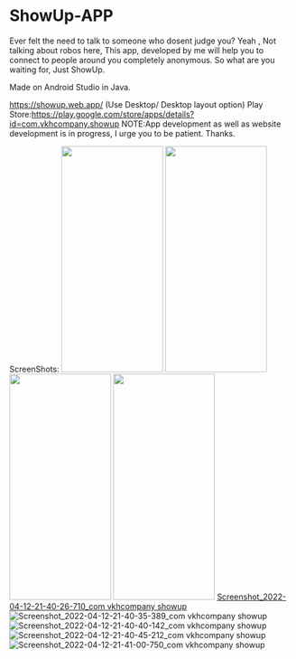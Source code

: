 # ShowUp-APP
Ever felt the need to talk to someone who dosent judge you? Yeah , Not talking about robos here, This app, developed by me will help you to connect to people around you completely anonymous. So what are you waiting for, Just ShowUp. 

Made on Android Studio in Java.

https://showup.web.app/  (Use Desktop/ Desktop layout option)
Play Store:https://play.google.com/store/apps/details?id=com.vkhcompany.showup
NOTE:App development as well as website development is in progress, I urge you to be patient. Thanks.

ScreenShots:
<img src="https://user-images.githubusercontent.com/76583677/163007722-f3d90e04-7d68-4599-9302-4de8ef95429b.jpg" width="180" height="400">
<img src="https://user-images.githubusercontent.com/76583677/163007730-b92d31ad-9a72-4aa9-bb69-e8e01fdd2cda.jpg" width="180" height="400">
<img src="https://user-images.githubusercontent.com/76583677/163007735-137f24ed-06e8-4922-a665-b3c4af09cf2c.jpg" width="180" height="400">
<img src="https://user-images.githubusercontent.com/76583677/163007739-44785dd9-0099-4f72-8992-3401eaa1dbf5.jpg" width="180" height="400">
[Screenshot_2022-04-12-21-40-26-710_com vkhcompany showup](https://user-images.githubusercontent.com/76583677/163007735-137f24ed-06e8-4922-a665-b3c4af09cf2c.jpg)![Screenshot_2022-04-12-21-40-35-389_com vkhcompany showup](https://user-images.githubusercontent.com/76583677/163007739-44785dd9-0099-4f72-8992-3401eaa1dbf5.jpg)![Screenshot_2022-04-12-21-40-40-142_com vkhcompany showup](https://user-images.githubusercontent.com/76583677/163007744-6f5b1e1d-8eff-4b22-886c-0c8dcd106386.jpg)![Screenshot_2022-04-12-21-40-45-212_com vkhcompany showup](https://user-images.githubusercontent.com/76583677/163007745-3ad6c61c-5ac7-4489-8823-a7cd31ecdbac.jpg)![Screenshot_2022-04-12-21-41-00-750_com vkhcompany showup](https://user-images.githubusercontent.com/76583677/163007748-455382d8-7c82-4c46-9893-ad166983c7a6.jpg)

